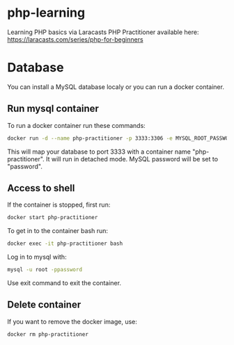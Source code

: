 # php-learning
Learning PHP basics via Laracasts PHP Practitioner available here:
https://laracasts.com/series/php-for-beginners


# Database
You can install a MySQL database localy or you can run a docker container.

## Run mysql container
To run a docker container run these commands:
```bash
docker run -d --name php-practitioner -p 3333:3306 -e MYSQL_ROOT_PASSWORD=password mysql
```

This will map your database to port 3333 with a container name "php-practitioner". It will run in detached mode. MySQL password will be set to "password".

## Access to shell
If the container is stopped, first run:
```bash
docker start php-practitioner
```

To get in to the container bash run:
```bash
docker exec -it php-practitioner bash
```
Log in to mysql with:
```bash
mysql -u root -ppassword
```

Use exit command to exit the container.

##  Delete container
If you want to remove the docker image, use:
```bash
docker rm php-practitioner
```